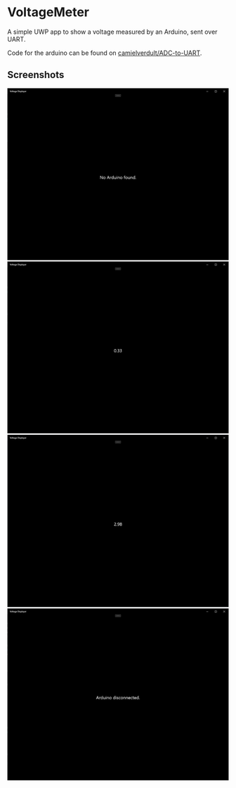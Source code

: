 # VoltageMeter

A simple UWP app to show a voltage measured by an Arduino, sent over UART.

Code for the arduino can be found on [camielverdult/ADC-to-UART](https://github.com/camielverdult/ADC-to-UART).

## Screenshots

![](imgs/1.png)
![](imgs/2.png)
![](imgs/3.png)
![](imgs/4.png)
